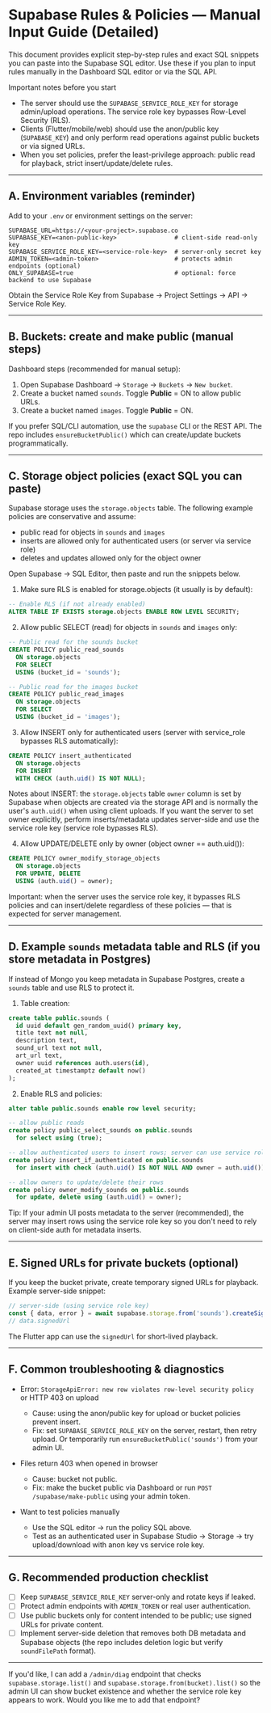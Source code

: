 # Supabase Rules & Policies — Manual Input Guide (Detailed)

This document provides explicit step-by-step rules and exact SQL snippets you can paste into the Supabase SQL editor. Use these if you plan to input rules manually in the Dashboard SQL editor or via the SQL API.

Important notes before you start
- The server should use the `SUPABASE_SERVICE_ROLE_KEY` for storage admin/upload operations. The service role key bypasses Row-Level Security (RLS).
- Clients (Flutter/mobile/web) should use the anon/public key (`SUPABASE_KEY`) and only perform read operations against public buckets or via signed URLs.
- When you set policies, prefer the least-privilege approach: public read for playback, strict insert/update/delete rules.

---

## A. Environment variables (reminder)

Add to your `.env` or environment settings on the server:

```
SUPABASE_URL=https://<your-project>.supabase.co
SUPABASE_KEY=<anon-public-key>                # client-side read-only key
SUPABASE_SERVICE_ROLE_KEY=<service-role-key>  # server-only secret key
ADMIN_TOKEN=<admin-token>                     # protects admin endpoints (optional)
ONLY_SUPABASE=true                            # optional: force backend to use Supabase
```

Obtain the Service Role Key from Supabase → Project Settings → API → Service Role Key.

---

## B. Buckets: create and make public (manual steps)

Dashboard steps (recommended for manual setup):
1. Open Supabase Dashboard → `Storage` → `Buckets` → `New bucket`.
2. Create a bucket named `sounds`. Toggle **Public** = ON to allow public URLs.
3. Create a bucket named `images`. Toggle **Public** = ON.

If you prefer SQL/CLI automation, use the `supabase` CLI or the REST API. The repo includes `ensureBucketPublic()` which can create/update buckets programmatically.

---

## C. Storage object policies (exact SQL you can paste)

Supabase storage uses the `storage.objects` table. The following example policies are conservative and assume:
- public read for objects in `sounds` and `images`
- inserts are allowed only for authenticated users (or server via service role)
- deletes and updates allowed only for the object owner

Open Supabase → SQL Editor, then paste and run the snippets below.

1) Make sure RLS is enabled for storage.objects (it usually is by default):

```sql
-- Enable RLS (if not already enabled)
ALTER TABLE IF EXISTS storage.objects ENABLE ROW LEVEL SECURITY;
```

2) Allow public SELECT (read) for objects in `sounds` and `images` only:

```sql
-- Public read for the sounds bucket
CREATE POLICY public_read_sounds
  ON storage.objects
  FOR SELECT
  USING (bucket_id = 'sounds');

-- Public read for the images bucket
CREATE POLICY public_read_images
  ON storage.objects
  FOR SELECT
  USING (bucket_id = 'images');
```

3) Allow INSERT only for authenticated users (server with service_role bypasses RLS automatically):

```sql
CREATE POLICY insert_authenticated
  ON storage.objects
  FOR INSERT
  WITH CHECK (auth.uid() IS NOT NULL);
```

Notes about INSERT: the `storage.objects` table `owner` column is set by Supabase when objects are created via the storage API and is normally the user's `auth.uid()` when using client uploads. If you want the server to set owner explicitly, perform inserts/metadata updates server-side and use the service role key (service role bypasses RLS).

4) Allow UPDATE/DELETE only by owner (object owner == auth.uid()):

```sql
CREATE POLICY owner_modify_storage_objects
  ON storage.objects
  FOR UPDATE, DELETE
  USING (auth.uid() = owner);
```

Important: when the server uses the service role key, it bypasses RLS policies and can insert/delete regardless of these policies — that is expected for server management.

---

## D. Example `sounds` metadata table and RLS (if you store metadata in Postgres)

If instead of Mongo you keep metadata in Supabase Postgres, create a `sounds` table and use RLS to protect it.

1) Table creation:

```sql
create table public.sounds (
  id uuid default gen_random_uuid() primary key,
  title text not null,
  description text,
  sound_url text not null,
  art_url text,
  owner uuid references auth.users(id),
  created_at timestamptz default now()
);
```

2) Enable RLS and policies:

```sql
alter table public.sounds enable row level security;

-- allow public reads
create policy public_select_sounds on public.sounds
  for select using (true);

-- allow authenticated users to insert rows; server can use service role
create policy insert_if_authenticated on public.sounds
  for insert with check (auth.uid() IS NOT NULL AND owner = auth.uid());

-- allow owners to update/delete their rows
create policy owner_modify_sounds on public.sounds
  for update, delete using (auth.uid() = owner);
```

Tip: If your admin UI posts metadata to the server (recommended), the server may insert rows using the service role key so you don't need to rely on client-side auth for metadata inserts.

---

## E. Signed URLs for private buckets (optional)

If you keep the bucket private, create temporary signed URLs for playback. Example server-side snippet:

```js
// server-side (using service role key)
const { data, error } = await supabase.storage.from('sounds').createSignedUrl('path/to/file.mp3', 60);
// data.signedUrl
```

The Flutter app can use the `signedUrl` for short-lived playback.

---

## F. Common troubleshooting & diagnostics

- Error: `StorageApiError: new row violates row-level security policy` or HTTP 403 on upload
  - Cause: using the anon/public key for upload or bucket policies prevent insert.
  - Fix: set `SUPABASE_SERVICE_ROLE_KEY` on the server, restart, then retry upload. Or temporarily run `ensureBucketPublic('sounds')` from your admin UI.

- Files return 403 when opened in browser
  - Cause: bucket not public.
  - Fix: make the bucket public via Dashboard or run `POST /supabase/make-public` using your admin token.

- Want to test policies manually
  - Use the SQL editor → run the policy SQL above.
  - Test as an authenticated user in Supabase Studio → Storage → try upload/download with anon key vs service role key.

---

## G. Recommended production checklist

- [ ] Keep `SUPABASE_SERVICE_ROLE_KEY` server-only and rotate keys if leaked.
- [ ] Protect admin endpoints with `ADMIN_TOKEN` or real user authentication.
- [ ] Use public buckets only for content intended to be public; use signed URLs for private content.
- [ ] Implement server-side deletion that removes both DB metadata and Supabase objects (the repo includes deletion logic but verify `soundFilePath` format).

---

If you'd like, I can add a `/admin/diag` endpoint that checks `supabase.storage.list()` and `supabase.storage.from(bucket).list()` so the admin UI can show bucket existence and whether the service role key appears to work. Would you like me to add that endpoint? 
